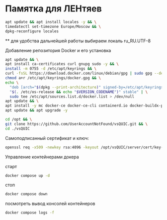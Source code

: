 # Памятка для ЛЕНтяев


``` bash
apt update && apt install locales -y && \
timedatectl set-timezone Europe/Moscow && \
dpkg-reconfigure locales
```
** для удобства дальнейшей работы выбираем локаль ru_RU.UTF-8


Добавление репозитория Docker и его установка
``` bash
apt update && \
apt install ca-certificates curl gnupg sudo -y && \
install -m 0755 -d /etc/apt/keyrings && \
curl -fsSL https://download.docker.com/linux/debian/gpg | sudo gpg --dearmor -o /etc/apt/keyrings/docker.gpg  && \
chmod a+r /etc/apt/keyrings/docker.gpg && \
echo \
  "deb [arch="$(dpkg --print-architecture)" signed-by=/etc/apt/keyrings/docker.gpg] https://download.docker.com/linux/debian \
  "$(. /etc/os-release && echo "$VERSION_CODENAME")" stable" | \
  sudo tee /etc/apt/sources.list.d/docker.list > /dev/null
apt update && \
apt install -y mc docker-ce docker-ce-cli containerd.io docker-buildx-plugin docker-compose-plugin mc git net-tools openssl -y && \
apt update && apt upgrade -y

```

``` bash
cd /opt && \
git clone https://github.com/UserAccountNotFound/vsQUIC.git && \
cd ./vsQUIC
```

Самоподписанный сертификат и ключ:

``` bash
openssl req -x509 -newkey rsa:4096 -keyout /opt/vsQUIC/server/cert/key-srv.pem -out /opt/vsQUIC/server/cert/cert-srv.pem -days 365 -nodes >
```

Управление контейнерами докера

старт

``` bash
docker compose up -d
```

стоп

``` bash
docker compose down
```

посмотреть вывод консолей контейнеров

```bash
docker compose logs -f
```
